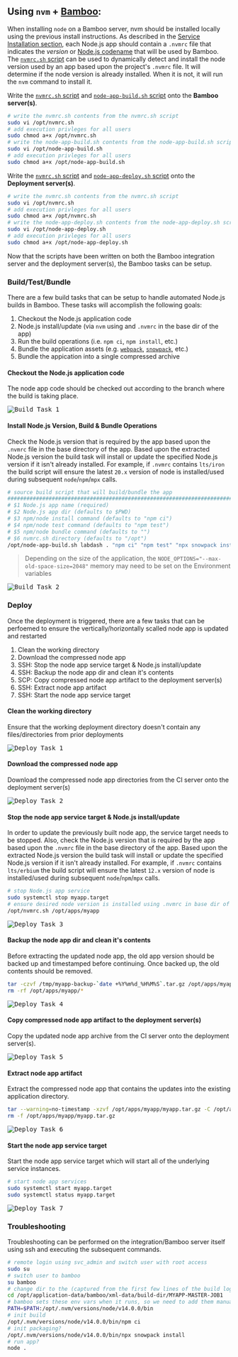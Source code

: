 ## Using `nvm` + [Bamboo](https://www.atlassian.com/software/bamboo):
When installing `node` on a Bamboo server, nvm should be installed locally using the previous install instructions. As described in the [Service Installation section](#service), each Node.js app should contain a `.nvmrc` file that indicates the _version_ or [Node.js codename](https://github.com/nodejs/Release/blob/master/CODENAMES.md) that will be used by Bamboo. The [`nvmrc.sh` script](https://raw.githubusercontent.com/ugate/node-help/master/nvmrc.sh) can be used to dynamically detect and install the node version used by an app based upon the project's `.nvmrc` file. It will determine if the node version is already installed. When it is not, it will run the `nvm` command to install it.

Write the [`nvmrc.sh` script](https://raw.githubusercontent.com/ugate/node-help/master/nvmrc.sh) and [`node-app-build.sh` script](https://raw.githubusercontent.com/ugate/node-help/master/node-app-build.sh) onto the __Bamboo server(s)__.
```sh
# write the nvmrc.sh contents from the nvmrc.sh script
sudo vi /opt/nvmrc.sh
# add execution privleges for all users
sudo chmod a+x /opt/nvmrc.sh
# write the node-app-build.sh contents from the node-app-build.sh script
sudo vi /opt/node-app-build.sh
# add execution privleges for all users
sudo chmod a+x /opt/node-app-build.sh
```

Write the [`nvmrc.sh` script](https://raw.githubusercontent.com/ugate/node-help/master/nvmrc.sh) and [`node-app-deploy.sh` script](https://raw.githubusercontent.com/ugate/node-help/master/node-app-deploy.sh)  onto the __Deployment server(s)__.
```sh
# write the nvmrc.sh contents from the nvmrc.sh script
sudo vi /opt/nvmrc.sh
# add execution privleges for all users
sudo chmod a+x /opt/nvmrc.sh
# write the node-app-deploy.sh contents from the node-app-deploy.sh script
sudo vi /opt/node-app-deploy.sh
# add execution privleges for all users
sudo chmod a+x /opt/node-app-deploy.sh
```

Now that the scripts have been written on both the Bamboo integration server and the deployment server(s), the Bamboo tasks can be setup.

### Build/Test/Bundle
There are a few build tasks that can be setup to handle automated Node.js builds in Bamboo. These tasks will accomplish the following goals:

1. Checkout the Node.js application code
1. Node.js install/update (via `nvm` using and `.nvmrc` in the base dir of the app)
1. Run the build operations (i.e. `npm ci`, `npm install`, etc.)
1. Bundle the application assets (e.g. [`webpack`](https://webpack.js.org/), [`snowpack`](https://www.snowpack.dev/), etc.)
1. Bundle the appication into a single compressed archive

#### Checkout the Node.js application code
The node app code should be checked out according to the branch where the build is taking place.

<kbd>![Build Task 1](https://raw.githubusercontent.com/ugate/node-help/master/img/bamboo-build-task1.jpg "Build Task 1")</kbd>

#### Install Node.js Version, Build &amp; Bundle Operations
Check the Node.js version that is required by the app based upon the `.nvmrc` file in the base directory of the app. Based upon the extracted Node.js version the build task will install or update the specified Node.js version if it isn't already installed. For example, if `.nvmrc` contains `lts/iron` the build script will ensure the latest `20.x` version of node is installed/used during subsequent `node`/`npm`/`mpx` calls.

```sh
# source build script that will build/bundle the app
##################################################################################
# $1 Node.js app name (required)
# $2 Node.js app dir (defaults to $PWD)
# $3 npm/node install command (defaults to "npm ci")
# $4 npm/node test command (defaults to "npm test")
# $5 npm/node bundle command (defaults to "")
# $6 nvmrc.sh directory (defaults to "/opt")
/opt/node-app-build.sh labdash . "npm ci" "npm test" "npx snowpack install" "/opt"
```

> Depending on the size of the application, the `NODE_OPTIONS="--max-old-space-size=2048"` memory may need to be set on the Environment variables

<kbd>![Build Task 2](https://raw.githubusercontent.com/ugate/node-help/master/img/bamboo-build-task2.jpg "Build Task 2")</kbd>

### Deploy
Once the deployment is triggered, there are a few tasks that can be perfoemed to ensure the vertically/horizontally scalled node app is updated and restarted

1. Clean the working directory
1. Download the compressed node app
1. SSH: Stop the node app service target &amp; Node.js install/update
1. SSH: Backup the node app dir and clean it's contents
1. SCP: Copy compressed node app artifact to the deployment server(s)
1. SSH: Extract node app artifact
1. SSH: Start the node app service target

#### Clean the working directory
Ensure that the working deployment directory doesn't contain any files/directories from prior deployments

<kbd>![Deploy Task 1](https://raw.githubusercontent.com/ugate/node-help/master/img/bamboo-deploy-task1.jpg "Deploy Task 1")</kbd>

#### Download the compressed node app
Download the compressed node app directories from the CI server onto the deployment server(s)

<kbd>![Deploy Task 2](https://raw.githubusercontent.com/ugate/node-help/master/img/bamboo-deploy-task2.jpg "Deploy Task 2")</kbd>

#### Stop the node app service target &amp; Node.js install/update
In order to update the previously built node app, the service target needs to be stopped. Also, check the Node.js version that is required by the app based upon the `.nvmrc` file in the base directory of the app. Based upon the extracted Node.js version the build task will install or update the specified Node.js version if it isn't already installed. For example, if `.nvmrc` contains `lts/erbium` the build script will ensure the latest `12.x` version of node is installed/used during subsequent `node`/`npm`/`mpx` calls.

```sh
# stop Node.js app service
sudo systemctl stop myapp.target
# ensure desired node version is installed using .nvmrc in base dir of app
/opt/nvmrc.sh /opt/apps/myapp
```

<kbd>![Deploy Task 3](https://raw.githubusercontent.com/ugate/node-help/master/img/bamboo-deploy-task3.jpg "Deploy Task 3")</kbd>

#### Backup the node app dir and clean it's contents
Before extracting the updated node app, the old app version should be backed up and timestamped before continuing. Once backed up, the old contents should be removed.

```sh
tar -czvf /tmp/myapp-backup-`date +%Y%m%d_%H%M%S`.tar.gz /opt/apps/myapp/*
rm -rf /opt/apps/myapp/*
```

<kbd>![Deploy Task 4](https://raw.githubusercontent.com/ugate/node-help/master/img/bamboo-deploy-task4.jpg "Deploy Task 4")</kbd>

#### Copy compressed node app artifact to the deployment server(s)
Copy the updated node app archive from the CI server onto the deployment server(s).

<kbd>![Deploy Task 5](https://raw.githubusercontent.com/ugate/node-help/master/img/bamboo-deploy-task5.jpg "Deploy Task 5")</kbd>

#### Extract node app artifact
Extract the compressed node app that contains the updates into the existing application directory.

```sh
tar --warning=no-timestamp -xzvf /opt/apps/myapp/myapp.tar.gz -C /opt/apps/myapp
rm -f /opt/apps/myapp/myapp.tar.gz
```

<kbd>![Deploy Task 6](https://raw.githubusercontent.com/ugate/node-help/master/img/bamboo-deploy-task6.jpg "Deploy Task 6")</kbd>

#### Start the node app service target
Start the node app service target which will start all of the underlying service instances.

```sh
# start node app services
sudo systemctl start myapp.target
sudo systemctl status myapp.target
```

<kbd>![Deploy Task 7](https://raw.githubusercontent.com/ugate/node-help/master/img/bamboo-deploy-task7.jpg "Deploy Task 7")</kbd>

### Troubleshooting

Troubleshooting can be performed on the integration/Bamboo server itself using ssh and executing the subsequent commands.

```sh
# remote login using svc_admin and switch user with root access
sudo su
# switch user to bamboo
su bamboo
# change dir to the (captured from the first few lines of the build log)
cd /opt/application-data/bamboo/xml-data/build-dir/MYAPP-MASTER-JOB1
# bamboo sets these env vars when it runs, so we need to add them manually here
PATH=$PATH:/opt/.nvm/versions/node/v14.0.0/bin
# init build
/opt/.nvm/versions/node/v14.0.0/bin/npm ci
# init packaging?
/opt/.nvm/versions/node/v14.0.0/bin/npx snowpack install
# run app?
node .
```
